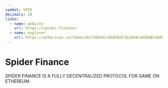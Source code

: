 ```yaml
---
symbol: SPID
decimals: 18
links:
  - name: website
    url: https://spider.finance/
  - name: explorer
    url: https://etherscan.io/token/0xf28D3dcc9b6582F1b2D49Ca850dB1360571cB633
---
```


# Spider Finance

SPIDER FINANCE IS A FULLY DECENTRALIZED PROTOCOL FOR GAME ON ETHEREUM.
